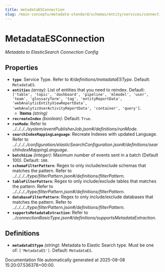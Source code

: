 ```yaml
---
title: metadataESConnection
slug: /main-concepts/metadata-standard/schemas/entity/services/connections/metadata/metadataesconnection
---
```


# MetadataESConnection

*Metadata to ElasticSearch Connection Config*

## Properties

- **`type`**: Service Type. Refer to *#/definitions/metadataESType*. Default: `MetadataES`.
- **`entities`** *(array)*: List of entities that you need to reindex. Default: `['table', 'topic', 'dashboard', 'pipeline', 'mlmodel', 'user', 'team', 'glossaryTerm', 'tag', 'entityReportData', 'webAnalyticEntityViewReportData', 'webAnalyticUserActivityReportData', 'container', 'query']`.
  - **Items** *(string)*
- **`recreateIndex`** *(boolean)*: Default: `True`.
- **`runMode`**: Refer to *../../../../system/eventPublisherJob.json#/definitions/runMode*.
- **`searchIndexMappingLanguage`**: Recreate Indexes with updated Language. Refer to *../../../../configuration/elasticSearchConfiguration.json#/definitions/searchIndexMappingLanguage*.
- **`batchSize`** *(integer)*: Maximum number of events sent in a batch (Default 100). Default: `100`.
- **`schemaFilterPattern`**: Regex to only include/exclude schemas that matches the pattern. Refer to *../../../../type/filterPattern.json#/definitions/filterPattern*.
- **`tableFilterPattern`**: Regex to only include/exclude tables that matches the pattern. Refer to *../../../../type/filterPattern.json#/definitions/filterPattern*.
- **`databaseFilterPattern`**: Regex to only include/exclude databases that matches the pattern. Refer to *../../../../type/filterPattern.json#/definitions/filterPattern*.
- **`supportsMetadataExtraction`**: Refer to *../connectionBasicType.json#/definitions/supportsMetadataExtraction*.
## Definitions

- **`metadataESType`** *(string)*: Metadata to Elastic Search type. Must be one of: `['MetadataES']`. Default: `MetadataES`.


Documentation file automatically generated at 2025-08-08 15:20:07.536378+00:00.
